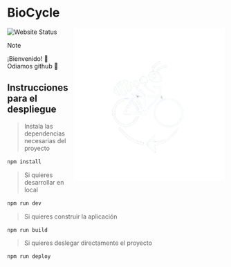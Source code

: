# BioCycle

<img align="right" src="https://github.com/Navet21/frontcompostaje/blob/main/src/images/hormigacletaBlanca.png" width="350" alt="BioCycle">

![Website Status](https://img.shields.io/website-up-down-green-red/https/navet21.github.io/frontcompostaje.svg)

> [!NOTE]
> ¡Bienvenido! 🥰 Odiamos github 🥰
>

## Instrucciones para el despliegue

> Instala las dependencias necesarias del proyecto
```cmd
npm install
```
> Si quieres desarrollar en local
```cmd
npm run dev
```
> Si quieres construir la aplicación
```cmd
npm run build
```
> Si quieres deslegar directamente el proyecto
```cmd
npm run deploy
```

